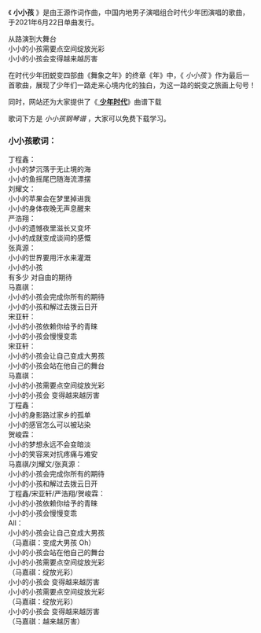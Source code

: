 

《 **小小孩** 》是由王源作词作曲，中国内地男子演唱组合时代少年团演唱的歌曲，于2021年6月22日单曲发行。

从路演到大舞台  
小小的小孩需要点空间绽放光彩  
小小的小孩会变得越来越厉害

在时代少年团蜕变四部曲《舞象之年》的终章《年》中，《 _小小孩_ 》作为最后一首歌曲，展现了少年们一路走来心境内化的独白，为这一路的蜕变之旅画上句号！

同时，网站还为大家提供了《[ **少年时代**](Music-13019-少年时代-时代少年团.html "少年时代")》曲谱下载

歌词下方是 _小小孩钢琴谱_ ，大家可以免费下载学习。

### 小小孩歌词：

丁程鑫：  
小小的梦沉落于无止境的海  
小小的鱼摇尾巴随海流漂摆  
刘耀文：  
小小的苹果会在梦里掉进我  
小小的身体夜晚无声息醒来  
严浩翔：  
小小的遗憾夜里滋长又变坏  
小小的成就变成谈间的感慨  
张真源：  
小小的世界要用汗水来灌溉  
小小的小孩  
有多少 对自由的期待  
马嘉祺：  
小小的小孩会完成你所有的期待  
小小的小孩和解过去拨云日开  
宋亚轩：  
小小的小孩依赖你给予的青睐  
小小的小孩会慢慢变乖  
宋亚轩：  
小小的小孩会让自己变成大男孩  
小小的小孩会站在他自己的舞台  
马嘉祺：  
小小的小孩需要点空间绽放光彩  
小小的小孩会 变得越来越厉害  
丁程鑫：  
小小的身影路过家乡的孤单  
小小的感官怎么可以被玷染  
贺峻霖：  
小小的梦想永远不会变暗淡  
小小的笑容来对抗疼痛与难安  
马嘉祺/刘耀文/张真源：  
小小的小孩会完成你所有的期待  
小小的小孩和解过去拨云日开  
丁程鑫/宋亚轩/严浩翔/贺峻霖：  
小小的小孩依赖你给予的青睐  
小小的小孩会慢慢变乖  
All：  
小小的小孩会让自己变成大男孩  
（马嘉祺：变成大男孩 Oh）  
小小的小孩会站在他自己的舞台  
小小的小孩需要点空间绽放光彩  
（马嘉祺：绽放光彩）  
小小的小孩会 变得越来越厉害  
小小的小孩需要点空间绽放光彩  
（马嘉祺：绽放光彩）  
小小的小孩会 变得越来越厉害  
（马嘉祺：越来越厉害）

